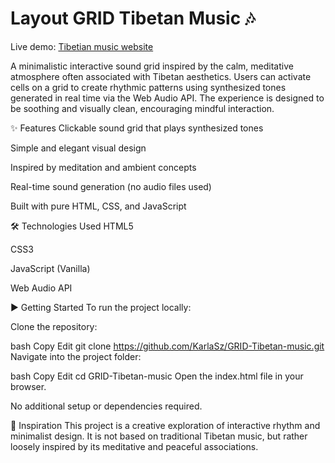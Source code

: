 # Layout GRID Tibetan Music 🎶
Live demo: 
[Tibetian music website](https://karlasz.github.io/GRID-Tibetan-music/index)

A minimalistic interactive sound grid inspired by the calm, meditative atmosphere often associated with Tibetan aesthetics. Users can activate cells on a grid to create rhythmic patterns using synthesized tones generated in real time via the Web Audio API. The experience is designed to be soothing and visually clean, encouraging mindful interaction.

✨ Features
Clickable sound grid that plays synthesized tones

Simple and elegant visual design

Inspired by meditation and ambient concepts

Real-time sound generation (no audio files used)

Built with pure HTML, CSS, and JavaScript

🛠 Technologies Used
HTML5

CSS3

JavaScript (Vanilla)

Web Audio API

▶️ Getting Started
To run the project locally:

Clone the repository:

bash
Copy
Edit
git clone https://github.com/KarlaSz/GRID-Tibetan-music.git
Navigate into the project folder:

bash
Copy
Edit
cd GRID-Tibetan-music
Open the index.html file in your browser.

No additional setup or dependencies required.

🧘 Inspiration
This project is a creative exploration of interactive rhythm and minimalist design. It is not based on traditional Tibetan music, but rather loosely inspired by its meditative and peaceful associations.

